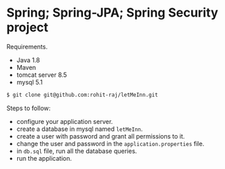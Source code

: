 # Spring; Spring-JPA; Spring Security project

Requirements.
  - Java 1.8
  - Maven 
  - tomcat server 8.5
  - mysql 5.1

 ```sh
$ git clone git@github.com:rohit-raj/letMeInn.git
```
Steps to follow:
 - configure your application server.
 - create a database in mysql named `letMeInn`.
 - create a user with password and grant all permissions to it.
 - change the user and password in the `application.properties` file.
 - in `db.sql` file, run all the database queries.
 - run the application.
 
